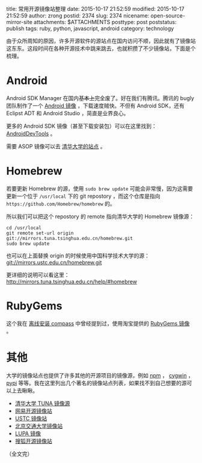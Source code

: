 title: 常用开源镜像站整理
date: 2015-10-17 21:52:59
modified: 2015-10-17 21:52:59
author: zrong
postid: 2374
slug: 2374
nicename: open-source-mirror-site
attachments: $ATTACHMENTS
posttype: post
poststatus: publish
tags: ruby, python, javascript, android
category: technology

由于众所周知的原因，许多开源软件的源站点在国内访问不顺，因此就有了镜像站这东东。这段时间在各种开源技术中跳来跳去，也就积攒了不少镜像站，下面是个梳理。 <!--more-->

# Android

Android SDK Manager 在国内<del>基本上</del>完全废了。好在我们有腾讯。腾讯的 bugly 团队制作了一个 [Android 镜像][3] ，下载速度贼快。不但有 Android SDK，还有 Eclipst ADT 和 Android Studio ，简直是业界良心。

更多的 Android SDK 镜像（甚至下载安装包）可以在这里找到： [AndroidDevTools][1] 。

需要 ASOP 镜像可以去 [清华大学的站点][4] 。

# Homebrew

若要更新 Homebrew 的源，使用 `sudo brew update` 可能会非常慢，因为这需要更新一个位于 `/usr/local` 下的 git repostory ，而这个仓库是指向 `https://github.com/Homebrew/homebrew` 的。

所以我们可以把这个 repostory 的 remote 指向清华大学的 Homebrew 镜像源：

```shell
cd /usr/local
git remote set-url origin git://mirrors.tuna.tsinghua.edu.cn/homebrew.git
sudo brew update
```

也可以在上面替换 origin 的时候使用中国科学技术大学的源：<git://mirrors.ustc.edu.cn/homebrew.git>

更详细的说明可以看这里： <http://mirrors.tuna.tsinghua.edu.cn/help/#homebrew>

# RubyGems

这个我在 [离线安装 compass][5] 中曾经提到过，使用淘宝提供的 [RubyGems 镜像][6] 。

# 其他

大学的镜像站点也提供了许多其他的开源项目的镜像源，例如 [npm][7] ， [cygwin][8] ， [pypi][9] 等等。我在这里列出几个著名的镜像站点列表，如果找不到自己想要的源可以上去瞅瞅。

- [清华大学 TUNA 镜像源][10]
- [网易开源镜像站][11]
- [USTC 镜像站][12]
- [北京交通大学镜像站][13]
- [LUPA 镜像][14]
- [搜狐开源镜像站][15]

（全文完）

[1]: http://www.androiddevtools.cn/
[2]: https://ruby.taobao.org/
[3]: http://android-mirror.bugly.qq.com:8080/include/usage.html
[4]: http://mirrors.tuna.tsinghua.edu.cn/help/#AOSP
[5]: http://zengrong.net/post/2353.htm
[6]: http://ruby.taobao.org/
[7]: http://mirrors.tuna.tsinghua.edu.cn/help/#npm
[8]: http://mirrors.ustc.edu.cn/cygwin/
[9]: http://mirrors.tuna.tsinghua.edu.cn/help/#pypi
[10]: http://mirrors.tuna.tsinghua.edu.cn/
[11]: http://mirrors.163.com/
[12]: http://mirrors.ustc.edu.cn/
[13]: http://mirror.bjtu.edu.cn/cn/
[14]: http://mirror.lupaworld.com/
[15]: http://mirrors.sohu.com/
